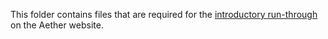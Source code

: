 This folder contains files that are required for the [introductory run-through](https://aether.ehealthafrica.org/documentation/try/) on the Aether website.